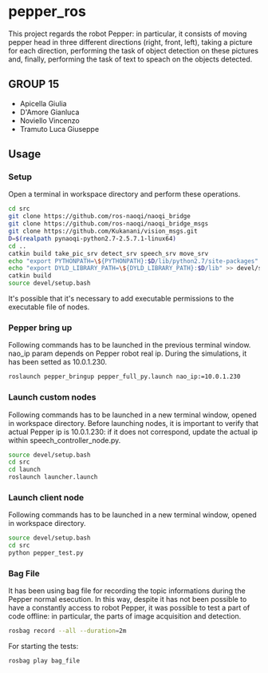# pepper_ros

This project regards the robot Pepper: in particular, it consists of moving pepper head in three different directions (right, front, left), taking a picture for each direction, performing the task of object detection on these pictures and, finally, performing the task of text to speach on the objects detected.

## GROUP 15

- Apicella Giulia
- D'Amore Gianluca
- Noviello Vincenzo
- Tramuto Luca Giuseppe

## Usage

### Setup

Open a terminal in workspace directory and perform these operations.

```bash
cd src
git clone https://github.com/ros-naoqi/naoqi_bridge
git clone https://github.com/ros-naoqi/naoqi_bridge_msgs
git clone https://github.com/Kukanani/vision_msgs.git
D=$(realpath pynaoqi-python2.7-2.5.7.1-linux64)
cd ..
catkin build take_pic_srv detect_srv speech_srv move_srv
echo "export PYTHONPATH=\${PYTHONPATH}:$D/lib/python2.7/site-packages" >> devel/setup.bash
echo "export DYLD_LIBRARY_PATH=\${DYLD_LIBRARY_PATH}:$D/lib" >> devel/setup.bash
catkin build
source devel/setup.bash

```

It's possible that it's necessary to add executable permissions to the executable file of nodes.

### Pepper bring up

Following commands has to be launched in the previous terminal window.
nao_ip param depends on Pepper robot real ip. During the simulations, it has been setted as 10.0.1.230.

```bash
roslaunch pepper_bringup pepper_full_py.launch nao_ip:=10.0.1.230
```

### Launch custom nodes

Following commands has to be launched in a new terminal window, opened in workspace directory.
Before launching nodes, it is important to verify that actual Pepper ip is 10.0.1.230: if it does not correspond, update the actual ip within speech_controller_node.py.

```bash
source devel/setup.bash
cd src
cd launch
roslaunch launcher.launch
```

### Launch client node

Following commands has to be launched in a new terminal window, opened in workspace directory.

```bash
source devel/setup.bash
cd src
python pepper_test.py

```

### Bag File

It has been using bag file for recording the topic informations during the Pepper normal esecution. In this way, despite it has not been possible to have a constantly access to robot Pepper, it was possible to test a part of code offline: in particular, the parts of image acquisition and detection.

```bash
rosbag record --all --duration=2m
```

For starting the tests:

```bash
rosbag play bag_file
```
